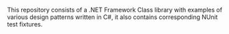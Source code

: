 This repository consists of a .NET Framework Class library with examples of various design patterns written in C#, it also contains corresponding NUnit test fixtures.
